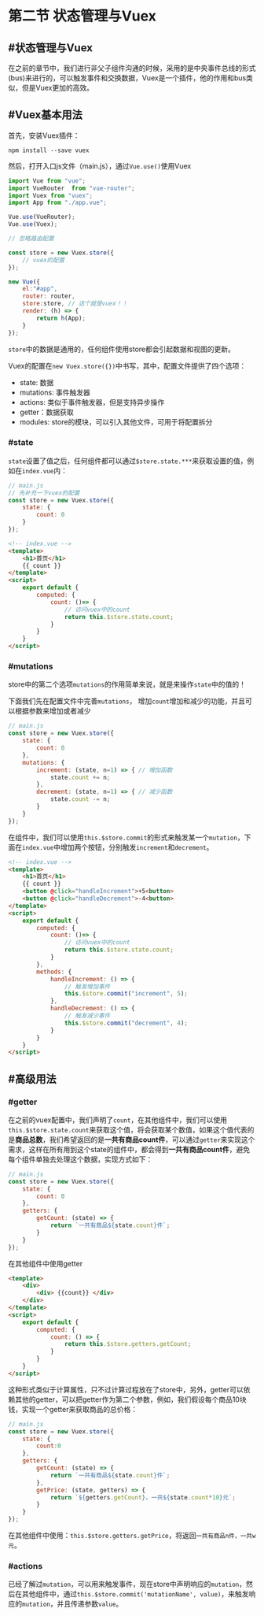 # 第二节 状态管理与Vuex

## #状态管理与Vuex

在之前的章节中，我们进行非父子组件沟通的时候，采用的是中央事件总线的形式(bus)来进行的，可以触发事件和交换数据，Vuex是一个插件，他的作用和bus类似，但是Vuex更加的高效。

## #Vuex基本用法

首先，安装Vuex插件：

```shell
npm install --save vuex
```

然后，打开入口js文件（main.js），通过`Vue.use()`使用Vuex

```javascript
import Vue from "vue";
import VueRouter  from "vue-router";
import Vuex from "vuex";
import App from "./app.vue";

Vue.use(VueRouter);
Vue.use(Vuex);

// 忽略路由配置

const store = new Vuex.store({
    // vuex的配置
});

new Vue({
    el:"#app",
    router: router,
    store:store, // 这个就是vuex！！
    render: (h) => {
        return h(App);
    }
});
```

`store`中的数据是通用的，任何组件使用store都会引起数据和视图的更新。

Vuex的配置在`new Vuex.store({})`中书写，其中，配置文件提供了四个选项：

- state: 数据
- mutations: 事件触发器
- actions: 类似于事件触发器，但是支持异步操作
- getter：数据获取
- modules: store的模块，可以引入其他文件，可用于将配置拆分

### #state

`state`设置了值之后，任何组件都可以通过`$store.state.***`来获取设置的值，例如在`index.vue`内：

```javascript
// main.js
// 先补充一下vuex的配置
const store = new Vuex.store({
    state: {
        count: 0
    }
});
```

```html
<!-- index.vue -->
<template>
    <h1>首页</h1>
    {{ count }}
</template>
<script>
    export default {
        computed: {
            count: ()=> {
                // 访问vuex中的count
                return this.$store.state.count;
            }
        }
    }
</script>
```

### #mutations

<!-- 在bus中，组件之间互相出发事件，一般都是A组件将事件提交到bus中，`bus.$emit('customEvent', data)`，然后在其他组件中监听该事件，`bus.$on('customEvent', (data) => {})`，这样进行一个跨组件的事件，store中的第二个选项`mutations`的作用类似于上面这个需求。 -->
store中的第二个选项`mutations`的作用简单来说，就是来操作`state`中的值的！

下面我们先在配置文件中完善`mutations`， 增加`count`增加和减少的功能，并且可以根据参数来增加或者减少

```javascript
// main.js
const store = new Vuex.store({
    state: {
        count: 0
    },
    mutations: {
        increment: (state, n=1) => { // 增加函数
            state.count += n;
        },
        decrement: (state, n=1) => { // 减少函数
            state.count -= n;
        }
    }
});
```

在组件中，我们可以使用`this.$store.commit`的形式来触发某一个`mutation`，下面在`index.vue`中增加两个按钮，分别触发`increment`和`decrement`。

```html
<!-- index.vue -->
<template>
    <h1>首页</h1>
    {{ count }}
    <button @click="handleIncrement">+5<button>
    <button @click="handleDecrement">-4<button>
</template>
<script>
    export default {
        computed: {
            count: ()=> {
                // 访问vuex中的count
                return this.$store.state.count;
            }
        },
        methods: {
            handleIncrement: () => {
                // 触发增加事件
                this.$store.commit("increment", 5);
            },
            handleDecrement: () => {
                // 触发减少事件
                this.$store.commit("decrement", 4);
            }
        }
    }
</script>
```

## #高级用法

### #getter

在之前的vuex配置中，我们声明了`count`，在其他组件中，我们可以使用`this.$store.state.count`来获取这个值，将会获取某个数值，如果这个值代表的是**商品总数**，我们希望返回的是**一共有商品count件**，可以通过`getter`来实现这个需求，这样在所有用到这个state的组件中，都会得到**一共有商品count件**，避免每个组件单独去处理这个数据，实现方式如下：

```javascript
// main.js
const store = new Vuex.store({
    state: {
        count: 0
    },
    getters: {
        getCount: (state) => {
            return `一共有商品${state.count}件`;
        }
    }
});
```

在其他组件中使用getter

```html
<template>
    <div>
        <div> {{count}} </div>
    </div>
</template>
<script>
    export default {
        computed: {
            count: () => {
                return this.$store.getters.getCount;
            }
        }
    }
</script>
```

这种形式类似于计算属性，只不过计算过程放在了store中，另外，getter可以依赖其他的getter，可以把getter作为第二个参数，例如，我们假设每个商品10块钱，实现一个getter来获取商品的总价格：

```javascript
// main.js
const store = new Vuex.store({
    state: {
        count:0
    },
    getters: {
        getCount: (state) => {
            return `一共有商品${state.count}件`;
        },
        getPrice: (state, getters) => {
            return `${getters.getCount}，一共${state.count*10}元`;
        }
    }
});
```

在其他组件中使用：`this.$store.getters.getPrice`，将返回`一共有商品n件，一共w元`。

### #actions

已经了解过`mutation`，可以用来触发事件，现在store中声明响应的`mutation`，然后在其他组件中，通过`this.$store.commit('mutationName', value)`，来触发响应的`mutation`，并且传递参数`value`。